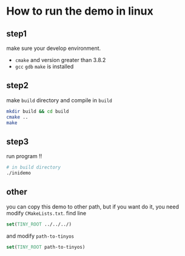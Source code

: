 # How to run the demo in linux

## step1

make sure your develop environment.

- `cmake` and version greater than 3.8.2
- `gcc` `gdb` `make` is installed

## step2

make `build` directory and compile in `build`

```bash
mkdir build && cd build
cmake ..
make
```

## step3

run program !!

```bash
# in build directory
./inidemo
```

## other

you can copy this demo to other path, but if you want do it,
you need modify `CMakeLists.txt`. find line

```cmake
set(TINY_ROOT ../../../)
```

and modify `path-to-tinyos`

```cmake
set(TINY_ROOT path-to-tinyos)
```
